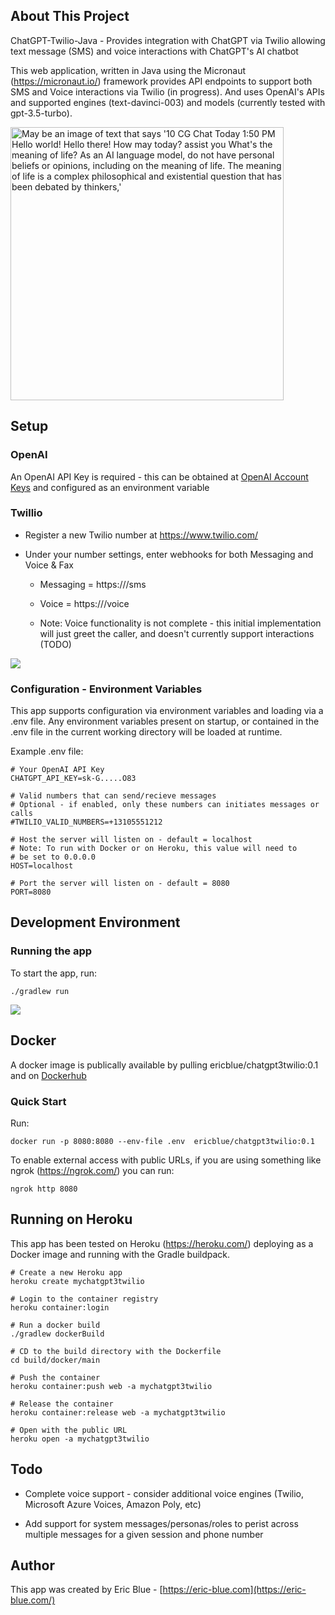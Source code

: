 ## About This Project

ChatGPT-Twilio-Java - Provides integration with ChatGPT via Twilio allowing text message (SMS) and voice interactions with ChatGPT's AI chatbot

This web application, written in Java using the Micronaut (https://micronaut.io/) framework provides API endpoints to support both SMS and Voice interactions via Twilio (in progress).  And uses OpenAI's APIs and supported engines (text-davinci-003) and models (currently tested with gpt-3.5-turbo).



<img src="https://scontent-sjc3-1.xx.fbcdn.net/v/t39.30808-6/340105174_156218764047619_2021003548218793191_n.jpg?stp=cp6_dst-jpg&_nc_cat=102&ccb=1-7&_nc_sid=8bfeb9&_nc_ohc=E8FTBM7-lXEAX9xKlwW&_nc_ht=scontent-sjc3-1.xx&oh=00_AfCk6P3u7ctZb4CoTs31OFd0IUeh1UDhKrsBSj1f3FXsSQ&oe=6437D99A" title="" alt="May be an image of text that says '10 CG Chat Today 1:50 PM Hello world! Hello there! How may today? assist you What's the meaning of life? As an AI language model, do not have personal beliefs or opinions, including on the meaning of life. The meaning of life is a complex philosophical and existential question that has been debated by thinkers,'" width="437">



## Setup

### OpenAI

An OpenAI API Key is required - this can be obtained at [OpenAI Account Keys](https://platform.openai.com/account/api-keys) and configured as an environment variable



### Twillio

* Register a new Twilio number at https://www.twilio.com/

* Under your number settings, enter webhooks for both Messaging and Voice & Fax
  
  * Messaging = https://<your public hostname>/sms
  
  * Voice = https://<your public hostname>/voice
  
  * Note: Voice functionality is not complete - this initial implementation will just greet the caller, and doesn't currently support interactions (TODO)



![](/Users/ericblue/Library/Application%20Support/marktext/images/2023-04-09-18-20-51-image.png)

### Configuration - Environment Variables

This app supports configuration via environment variables and loading via a .env file. Any environment variables present on startup, or contained in the .env file in the current working directory will be loaded at runtime.

Example .env file:

```
# Your OpenAI API Key
CHATGPT_API_KEY=sk-G.....O83

# Valid numbers that can send/recieve messages 
# Optional - if enabled, only these numbers can initiates messages or calls
#TWILIO_VALID_NUMBERS=+13105551212

# Host the server will listen on - default = localhost
# Note: To run with Docker or on Heroku, this value will need to 
# be set to 0.0.0.0 
HOST=localhost

# Port the server will listen on - default = 8080
PORT=8080
```

## Development Environment

### Running the app

To start the app, run:

```
./gradlew run
```

![](/Users/ericblue/Library/Application%20Support/marktext/images/2023-04-09-18-26-01-image.png)

## Docker

A docker image is publically available by pulling ericblue/chatgpt3twilio:0.1 and on  [Dockerhub](https://hub.docker.com/repository/docker/ericblue/chatgpt3twilio/general)



### Quick Start

Run:

```
docker run -p 8080:8080 --env-file .env  ericblue/chatgpt3twilio:0.1
```

To enable external access with public URLs, if you are using something like ngrok (https://ngrok.com/) you can run:

```
ngrok http 8080
```

## Running on Heroku

This app has been tested on Heroku (https://heroku.com/) deploying as a Docker image and running with the Gradle buildpack.

```
# Create a new Heroku app
heroku create mychatgpt3twilio

# Login to the container registry
heroku container:login

# Run a docker build
./gradlew dockerBuild

# CD to the build directory with the Dockerfile
cd build/docker/main

# Push the container
heroku container:push web -a mychatgpt3twilio

# Release the container
heroku container:release web -a mychatgpt3twilio

# Open with the public URL
heroku open -a mychatgpt3twilio
```

## Todo

* Complete voice support - consider additional voice engines (Twilio, Microsoft Azure Voices, Amazon Poly, etc)

* Add support for system messages/personas/roles to perist across multiple messages for a given session and phone number

## Author

This app was created by Eric Blue - [https://eric-blue.com](https://eric-blue.com/)


